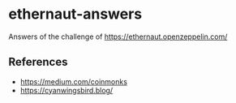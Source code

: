 # ethernaut-answers

Answers of the challenge of https://ethernaut.openzeppelin.com/

## References
- https://medium.com/coinmonks
- https://cyanwingsbird.blog/

